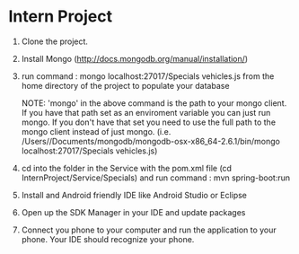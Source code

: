Intern Project
==============

1. Clone the project.

2. Install Mongo (http://docs.mongodb.org/manual/installation/)

3. run command : mongo localhost:27017/Specials vehicles.js from the home directory of the project to populate your database 

    NOTE: 'mongo' in the above command is the path to your mongo client. If you have that path set as an enviroment            variable you can just run mongo. If you don't have that set you need to use the full path to the mongo client instead      of just mongo. (i.e. /Users/<username>/Documents/mongodb/mongodb-osx-x86_64-2.6.1/bin/mongo localhost:27017/Specials           vehicles.js)

4. cd into the folder in the Service with the pom.xml file (cd InternProject/Service/Specials) and run command : mvn spring-boot:run

5. Install and Android friendly IDE like Android Studio or Eclipse

6. Open up the SDK Manager in your IDE and update packages

7. Connect you phone to your computer and run the application to your phone. Your IDE should recognize your phone.
